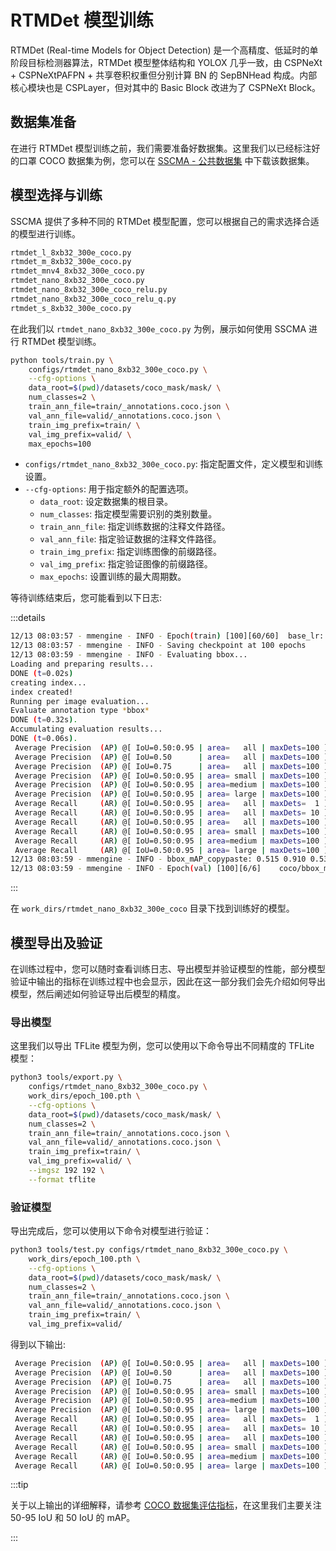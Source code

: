 # RTMDet 模型训练

RTMDet (Real-time Models for Object Detection) 是一个高精度、低延时的单阶段目标检测器算法，RTMDet 模型整体结构和 YOLOX 几乎一致，由 CSPNeXt + CSPNeXtPAFPN + 共享卷积权重但分别计算 BN 的 SepBNHead 构成。内部核心模块也是 CSPLayer，但对其中的 Basic Block 改进为了 CSPNeXt Block。

## 数据集准备

在进行 RTMDet 模型训练之前，我们需要准备好数据集。这里我们以已经标注好的口罩 COCO 数据集为例，您可以在 [SSCMA - 公共数据集](../../datasets/public#获取公共数据集) 中下载该数据集。

## 模型选择与训练

SSCMA 提供了多种不同的 RTMDet 模型配置，您可以根据自己的需求选择合适的模型进行训练。

```sh
rtmdet_l_8xb32_300e_coco.py
rtmdet_m_8xb32_300e_coco.py
rtmdet_mnv4_8xb32_300e_coco.py
rtmdet_nano_8xb32_300e_coco.py
rtmdet_nano_8xb32_300e_coco_relu.py
rtmdet_nano_8xb32_300e_coco_relu_q.py
rtmdet_s_8xb32_300e_coco.py
```

在此我们以 `rtmdet_nano_8xb32_300e_coco.py` 为例，展示如何使用 SSCMA 进行 RTMDet 模型训练。

```sh
python tools/train.py \
    configs/rtmdet_nano_8xb32_300e_coco.py \
    --cfg-options \
    data_root=$(pwd)/datasets/coco_mask/mask/ \
    num_classes=2 \
    train_ann_file=train/_annotations.coco.json \
    val_ann_file=valid/_annotations.coco.json \
    train_img_prefix=train/ \
    val_img_prefix=valid/ \
    max_epochs=100
```

- `configs/rtmdet_nano_8xb32_300e_coco.py`: 指定配置文件，定义模型和训练设置。
- `--cfg-options`: 用于指定额外的配置选项。
    - `data_root`: 设定数据集的根目录。
    - `num_classes`: 指定模型需要识别的类别数量。
    - `train_ann_file`: 指定训练数据的注释文件路径。
    - `val_ann_file`: 指定验证数据的注释文件路径。
    - `train_img_prefix`: 指定训练图像的前缀路径。
    - `val_img_prefix`: 指定验证图像的前缀路径。
    - `max_epochs`: 设置训练的最大周期数。

等待训练结束后，您可能看到以下日志:

:::details

```sh
12/13 08:03:57 - mmengine - INFO - Epoch(train) [100][60/60]  base_lr: 3.2500e-05 lr: 3.2500e-05  eta: 0:00:00  time: 0.0855  data_time: 0.0015  memory: 625  loss: 0.7791  loss_cls: 0.4587  loss_bbox: 0.3204
12/13 08:03:57 - mmengine - INFO - Saving checkpoint at 100 epochs
12/13 08:03:59 - mmengine - INFO - Evaluating bbox...
Loading and preparing results...
DONE (t=0.02s)
creating index...
index created!
Running per image evaluation...
Evaluate annotation type *bbox*
DONE (t=0.32s).
Accumulating evaluation results...
DONE (t=0.06s).
 Average Precision  (AP) @[ IoU=0.50:0.95 | area=   all | maxDets=100 ] = 0.515
 Average Precision  (AP) @[ IoU=0.50      | area=   all | maxDets=100 ] = 0.910
 Average Precision  (AP) @[ IoU=0.75      | area=   all | maxDets=100 ] = 0.530
 Average Precision  (AP) @[ IoU=0.50:0.95 | area= small | maxDets=100 ] = -1.000
 Average Precision  (AP) @[ IoU=0.50:0.95 | area=medium | maxDets=100 ] = 0.002
 Average Precision  (AP) @[ IoU=0.50:0.95 | area= large | maxDets=100 ] = 0.525
 Average Recall     (AR) @[ IoU=0.50:0.95 | area=   all | maxDets=  1 ] = 0.539
 Average Recall     (AR) @[ IoU=0.50:0.95 | area=   all | maxDets= 10 ] = 0.606
 Average Recall     (AR) @[ IoU=0.50:0.95 | area=   all | maxDets=100 ] = 0.623
 Average Recall     (AR) @[ IoU=0.50:0.95 | area= small | maxDets=100 ] = -1.000
 Average Recall     (AR) @[ IoU=0.50:0.95 | area=medium | maxDets=100 ] = 0.400
 Average Recall     (AR) @[ IoU=0.50:0.95 | area= large | maxDets=100 ] = 0.624
12/13 08:03:59 - mmengine - INFO - bbox_mAP_copypaste: 0.515 0.910 0.530 -1.000 0.002 0.525
12/13 08:03:59 - mmengine - INFO - Epoch(val) [100][6/6]    coco/bbox_mAP: 0.5150  coco/bbox_mAP_50: 0.9100  coco/bbox_mAP_75: 0.5300  coco/bbox_mAP_s: -1.0000  coco/bbox_mAP_m: 0.0020  coco/bbox_mAP_l: 0.5250  data_time: 0.0257  time: 0.1672
```

:::

在 `work_dirs/rtmdet_nano_8xb32_300e_coco` 目录下找到训练好的模型。


## 模型导出及验证

在训练过程中，您可以随时查看训练日志、导出模型并验证模型的性能，部分模型验证中输出的指标在训练过程中也会显示，因此在这一部分我们会先介绍如何导出模型，然后阐述如何验证导出后模型的精度。

### 导出模型

这里我们以导出 TFLite 模型为例，您可以使用以下命令导出不同精度的 TFLite 模型：

```sh
python3 tools/export.py \
    configs/rtmdet_nano_8xb32_300e_coco.py \
    work_dirs/epoch_100.pth \
    --cfg-options \
    data_root=$(pwd)/datasets/coco_mask/mask/ \
    num_classes=2 \
    train_ann_file=train/_annotations.coco.json \
    val_ann_file=valid/_annotations.coco.json \
    train_img_prefix=train/ \
    val_img_prefix=valid/ \
    --imgsz 192 192 \
    --format tflite
```

### 验证模型

导出完成后，您可以使用以下命令对模型进行验证：

```sh
python3 tools/test.py configs/rtmdet_nano_8xb32_300e_coco.py \
    work_dirs/epoch_100.pth \
    --cfg-options \
    data_root=$(pwd)/datasets/coco_mask/mask/ \
    num_classes=2 \
    train_ann_file=train/_annotations.coco.json \
    val_ann_file=valid/_annotations.coco.json \
    train_img_prefix=train/ \
    val_img_prefix=valid/
```

得到以下输出:

```sh
 Average Precision  (AP) @[ IoU=0.50:0.95 | area=   all | maxDets=100 ] = 0.515
 Average Precision  (AP) @[ IoU=0.50      | area=   all | maxDets=100 ] = 0.910
 Average Precision  (AP) @[ IoU=0.75      | area=   all | maxDets=100 ] = 0.530
 Average Precision  (AP) @[ IoU=0.50:0.95 | area= small | maxDets=100 ] = -1.000
 Average Precision  (AP) @[ IoU=0.50:0.95 | area=medium | maxDets=100 ] = 0.002
 Average Precision  (AP) @[ IoU=0.50:0.95 | area= large | maxDets=100 ] = 0.525
 Average Recall     (AR) @[ IoU=0.50:0.95 | area=   all | maxDets=  1 ] = 0.539
 Average Recall     (AR) @[ IoU=0.50:0.95 | area=   all | maxDets= 10 ] = 0.606
 Average Recall     (AR) @[ IoU=0.50:0.95 | area=   all | maxDets=100 ] = 0.623
 Average Recall     (AR) @[ IoU=0.50:0.95 | area= small | maxDets=100 ] = -1.000
 Average Recall     (AR) @[ IoU=0.50:0.95 | area=medium | maxDets=100 ] = 0.400
 Average Recall     (AR) @[ IoU=0.50:0.95 | area= large | maxDets=100 ] = 0.624
```

:::tip

关于以上输出的详细解释，请参考 [COCO 数据集评估指标](https://cocodataset.org/#detection-eval)，在这里我们主要关注 50-95 IoU 和 50 IoU 的 mAP。

:::



